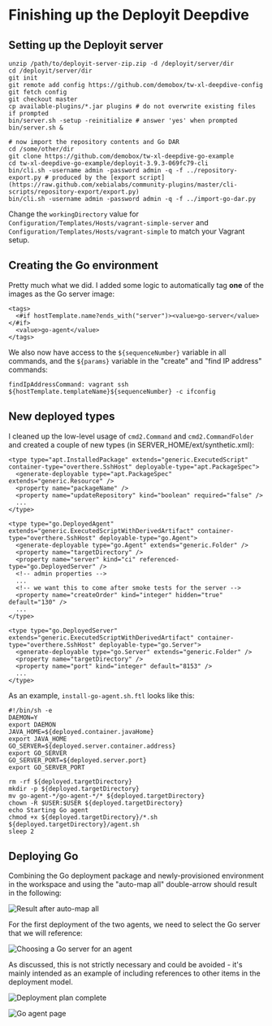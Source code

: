 # Finishing up the Deployit Deepdive

## Setting up the Deployit server

```
unzip /path/to/deployit-server-zip.zip -d /deployit/server/dir
cd /deployit/server/dir
git init
git remote add config https://github.com/demobox/tw-xl-deepdive-config
git fetch config
git checkout master
cp available-plugins/*.jar plugins # do not overwrite existing files if prompted
bin/server.sh -setup -reinitialize # answer 'yes' when prompted
bin/server.sh &

# now import the repository contents and Go DAR
cd /some/other/dir
git clone https://github.com/demobox/tw-xl-deepdive-go-example
cd tw-xl-deepdive-go-example/deployit-3.9.3-069fc79-cli
bin/cli.sh -username admin -password admin -q -f ../repository-export.py # produced by the [export script](https://raw.github.com/xebialabs/community-plugins/master/cli-scripts/repository-export/export.py)
bin/cli.sh -username admin -password admin -q -f ../import-go-dar.py
```

Change the `workingDirectory` value for `Configuration/Templates/Hosts/vagrant-simple-server` and `Configuration/Templates/Hosts/vagrant-simple` to match your Vagrant setup.

## Creating the Go environment

Pretty much what we did. I added some logic to automatically tag **one** of the images as the Go server image:
```
<tags>
  <#if hostTemplate.name?ends_with("server")><value>go-server</value></#if>
  <value>go-agent</value>
</tags>
```
We also now have access to the `${sequenceNumber}` variable in all commands, and the `${params}` variable in the "create" and "find IP address" commands:
```
findIpAddressCommand: vagrant ssh ${hostTemplate.templateName}${sequenceNumber} -c ifconfig
```

## New deployed types

I cleaned up the low-level usage of `cmd2.Command` and `cmd2.CommandFolder` and created a couple of new types (in SERVER_HOME/ext/synthetic.xml):
```
<type type="apt.InstalledPackage" extends="generic.ExecutedScript" container-type="overthere.SshHost" deployable-type="apt.PackageSpec">
  <generate-deployable type="apt.PackageSpec" extends="generic.Resource" />
  <property name="packageName" />
  <property name="updateRepository" kind="boolean" required="false" />
  ...
</type>

<type type="go.DeployedAgent" extends="generic.ExecutedScriptWithDerivedArtifact" container-type="overthere.SshHost" deployable-type="go.Agent">
  <generate-deployable type="go.Agent" extends="generic.Folder" />
  <property name="targetDirectory" />
  <property name="server" kind="ci" referenced-type="go.DeployedServer" />
  <!-- admin properties -->
  ...
  <!-- we want this to come after smoke tests for the server -->
  <property name="createOrder" kind="integer" hidden="true" default="130" />
  ...
</type>

<type type="go.DeployedServer" extends="generic.ExecutedScriptWithDerivedArtifact" container-type="overthere.SshHost" deployable-type="go.Server">
  <generate-deployable type="go.Server" extends="generic.Folder" />
  <property name="targetDirectory" />
  <property name="port" kind="integer" default="8153" />
  ...
</type>
```

As an example, `install-go-agent.sh.ftl` looks like this:
```
#!/bin/sh -e
DAEMON=Y
export DAEMON
JAVA_HOME=${deployed.container.javaHome}
export JAVA_HOME
GO_SERVER=${deployed.server.container.address}
export GO_SERVER
GO_SERVER_PORT=${deployed.server.port}
export GO_SERVER_PORT
 
rm -rf ${deployed.targetDirectory}
mkdir -p ${deployed.targetDirectory}
mv go-agent-*/go-agent-*/* ${deployed.targetDirectory}
chown -R $USER:$USER ${deployed.targetDirectory}
echo Starting Go agent
chmod +x ${deployed.targetDirectory}/*.sh
${deployed.targetDirectory}/agent.sh
sleep 2
```

## Deploying Go

Combining the Go deployment package and newly-provisioned environment in the workspace and using the "auto-map all" double-arrow should result in the following:

![Result after auto-map all](http://i.imgur.com/exvehIc)

For the first deployment of the two agents, we need to select the Go server that we will reference:

![Choosing a Go server for an agent](http://i.imgur.com/IVVuDYp)

As discussed, this is not strictly necessary and could be avoided - it's mainly intended as an example of including references to other items in the deployment model.

![Deployment plan complete](http://i.imgur.com/AgZ2gBu.png)

![Go agent page](http://i.imgur.com/yekWo5Q)